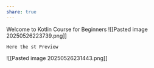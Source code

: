 ```yaml
---
share: true
---
```

Welcome to Kotlin Course for Beginners
![[Pasted image 20250526223739.png]]


	Here the st Preview
	
![[Pasted image 20250526231443.png]]